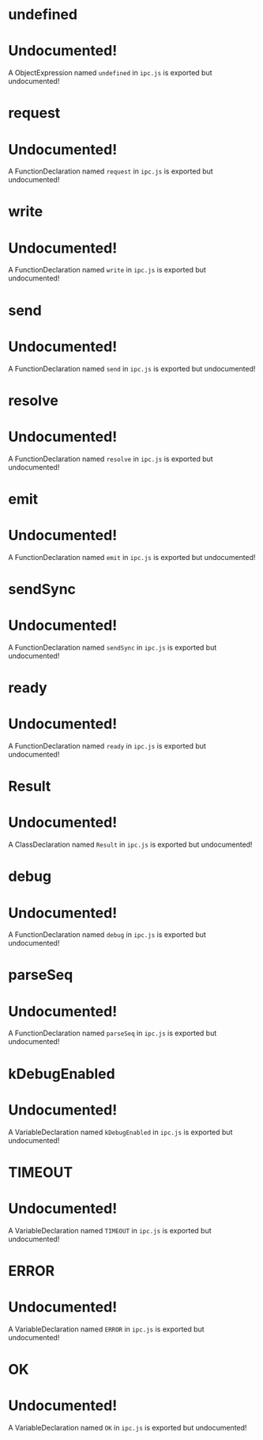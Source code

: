 
# undefined

# Undocumented!
A ObjectExpression named `undefined` in `ipc.js` is exported but undocumented!


# request

# Undocumented!
A FunctionDeclaration named `request` in `ipc.js` is exported but undocumented!


# write

# Undocumented!
A FunctionDeclaration named `write` in `ipc.js` is exported but undocumented!


# send

# Undocumented!
A FunctionDeclaration named `send` in `ipc.js` is exported but undocumented!


# resolve

# Undocumented!
A FunctionDeclaration named `resolve` in `ipc.js` is exported but undocumented!


# emit

# Undocumented!
A FunctionDeclaration named `emit` in `ipc.js` is exported but undocumented!


# sendSync

# Undocumented!
A FunctionDeclaration named `sendSync` in `ipc.js` is exported but undocumented!


# ready

# Undocumented!
A FunctionDeclaration named `ready` in `ipc.js` is exported but undocumented!


# Result

# Undocumented!
A ClassDeclaration named `Result` in `ipc.js` is exported but undocumented!


# debug

# Undocumented!
A FunctionDeclaration named `debug` in `ipc.js` is exported but undocumented!


# parseSeq

# Undocumented!
A FunctionDeclaration named `parseSeq` in `ipc.js` is exported but undocumented!


# kDebugEnabled

# Undocumented!
A VariableDeclaration named `kDebugEnabled` in `ipc.js` is exported but undocumented!


# TIMEOUT

# Undocumented!
A VariableDeclaration named `TIMEOUT` in `ipc.js` is exported but undocumented!


# ERROR

# Undocumented!
A VariableDeclaration named `ERROR` in `ipc.js` is exported but undocumented!


# OK

# Undocumented!
A VariableDeclaration named `OK` in `ipc.js` is exported but undocumented!

